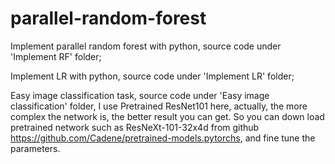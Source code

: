# parallel-random-forest
Implement parallel random forest with python, source code under 'Implement RF' folder;

Implement LR with python, source code under 'Implement LR' folder;

Easy image classification task, source code under 'Easy image classification' folder, I  use Pretrained ResNet101 here, actually, the more complex the network is, the better result you can get. So you can down load pretrained network such as ResNeXt-101-32x4d from github https://github.com/Cadene/pretrained-models.pytorchs, and fine tune the parameters.

